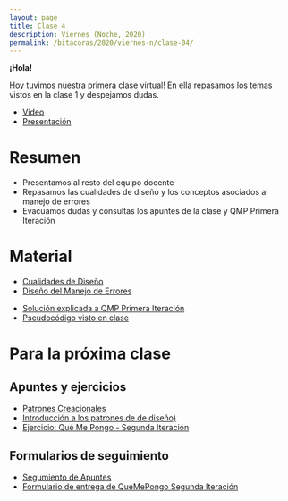 ```yaml
---
layout: page
title: Clase 4
description: Viernes (Noche, 2020)
permalink: /bitacoras/2020/viernes-n/clase-04/
---
```


**¡Hola!**

Hoy tuvimos nuestra primera clase virtual! En ella repasamos los temas vistos en la clase 1 y despejamos dudas.

- [Video](https://us02web.zoom.us/rec/share/6o9rA4zA7kxOW4Gc-R3Ne6kZONX0aaa80Scb-PcMmJEZ_0_XpmnIifsInpXNv3s?startTime=1587160612000)
- [Presentación](https://docs.google.com/presentation/d/1U2MrpF9P44aZi1H4BhrvSzdbdJq6I2laEaDa055sFDo/edit#slide=id.g35f391192_00)

# Resumen

- Presentamos al resto del equipo docente
- Repasamos las cualidades de diseño y los conceptos asociados al manejo de errores
- Evacuamos dudas y consultas los apuntes de la clase y QMP Primera Iteración

# Material

- [Cualidades de Diseño](https://docs.google.com/document/d/14HdvHvS33WqYb6Ak0BGa0IeCTbzeCRSDKs-1Ot-qLDw/edit)
- [Diseño del Manejo de Errores](https://docs.google.com/document/d/1u7t9eKDdAVwhQVAkstV0nkfAGIJsY2O_UEHKJJVje6c/edit#)
* [Solución explicada a QMP Primera Iteración](https://docs.google.com/document/d/1ayrs5-vrGsXgZKDob-f5_0fmhCYXf7-ty5Be6NXITRY/edit#heading=h.uyku9mnteh0t)
* [Pseudocódigo visto en clase](https://codeshare.io/G6Elwm)


# Para la próxima clase

## Apuntes y ejercicios

* [Patrones Creacionales](https://docs.google.com/document/d/193WbUewu9RvK8Nv9orpxSoXeVA3R5Az1uYHhg8NRMtQ/edit#)
* [Introducción a los patrones de de diseño)](https://docs.google.com/document/d/1uXPhuAKXa4wzcIhriFfnI53aB311jOZtcKfTDuiKQ8Y/edit)
* [Ejercicio: Qué Me Pongo - Segunda Iteración](https://docs.google.com/document/d/10j6XB9zIhl5xox2xBEDEFsgPmueHMkyvLSHcLxl_27Y/edit#heading=h.uyku9mnteh0t)

## Formularios de seguimiento

* [Segumiento de Apuntes](https://docs.google.com/forms/d/16Kjb-wSc5aO7TzTvoq0PNH9IofhGp_mrJ3ABJt3spLY/edit)
* [Formulario de entrega de QueMePongo Segunda Iteración](https://docs.google.com/forms/d/1cKyNjjOYZoLyYsO5XaRvYYdfBRKdJFyVk_8J4PwQNWs/edit)


